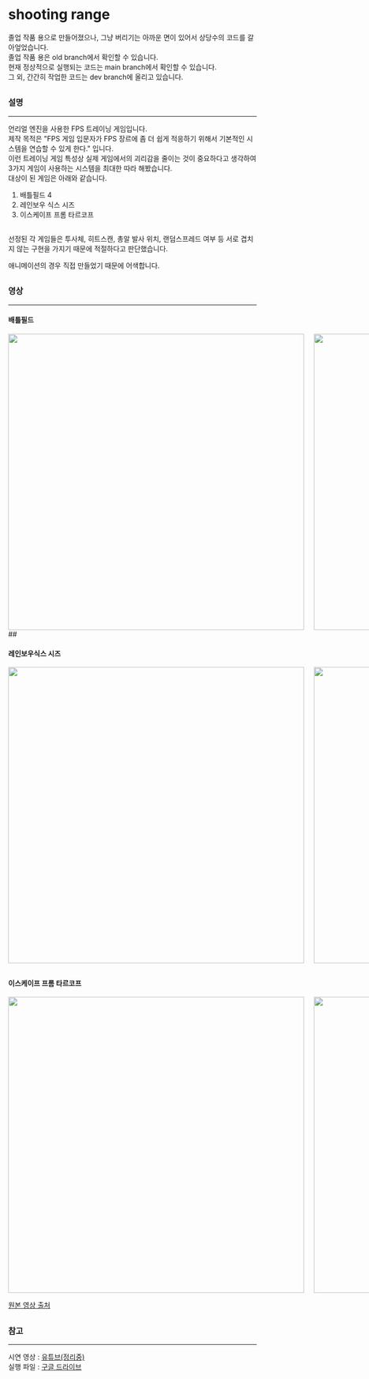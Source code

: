 # shooting range
 졸업 작품 용으로 만들어졌으나, 그냥 버리기는 아까운 면이 있어서 상당수의 코드를 갈아엎었습니다.      
졸업 작품 용은 old branch에서 확인할 수 있습니다.      
현재 정상적으로 실행되는 코드는 main branch에서 확인할 수 있습니다.     
그 외, 간간히 작업한 코드는 dev branch에 올리고 있습니다.                  
         
##    
     
 ### 설명     
 ---
 언리얼 엔진을 사용한 FPS 트레이닝 게임입니다.    
제작 목적은 "FPS 게임 입문자가 FPS 장르에 좀 더 쉽게 적응하기 위해서 기본적인 시스템을 연습할 수 있게 한다." 입니다.       
이런 트레이닝 게임 특성상 실제 게임에서의 괴리감을 줄이는 것이 중요하다고 생각하여      
3가지 게임이 사용하는 시스템을 최대한 따라 해봤습니다.        
대상이 된 게임은 아래와 같습니다.    
  1. 배틀필드 4     
  2. 레인보우 식스 시즈     
  3. 이스케이프 프롬 타르코프     
## 
선정된 각 게임들은 투사체, 히트스캔, 총알 발사 위치, 랜덤스프레드 여부 등 서로 겹치지 않는 구현을 가지기 때문에 적절하다고 판단했습니다.   

애니메이션의 경우 직접 만들었기 때문에 어색합니다.
##    
      
### 영상
---
#### 배틀필드

<div style="display:flex"> <!--배틀필드 -->
    <!-- 원본 -->
    <div style="flex:1;padding-right:10px;">
      <img src="https://lh3.googleusercontent.com/fife/AAbDypDmLzi_a1TvWshqUtXOSvw8ZOXlKxRy4yoIr_zJxklyO6Kug1I2Uhir4VKzQnED_om3B7z_d0WLUoEM3Haw3q7GDPH9CtnUVOA3IT1RVS2ubPUS0N9GjAPStSY5cTfaww3R8aworwNimRm-wzvHtnA6D3IwH8Lwz-SnrpYbj2CyJ2QWC-JVotbTLhS-lHA9FmBBM63pUbpWRvNYFwLeK4ymxwcfPET5LIpT962F4Aq0YONs7Ybetakw8lMPHwALZQDFkoGjBoPcwzVSIS29At-oPDFp0ro0WOhw-EecPCWOyF6q6tNXqMSzkXnBB3dUCa3p-vwYylyu61gFOhfqOAYQ6k_H7xdTzYiCLrM0LywVEmO1TGQLQibbVifCuQjtJSpB6Sjk1fvD5fbWpTTMt2ApmM_rqud48LYJFWNnln_-jkIHELJ8NznSrPg7erg5_-FbRbAPvnjcyUR5DPis02lvB-sb4utzLY0_14Nm2b1gaF9yYeGPrIfOew7rcIDHieGFu1I_aEN4bGhWjSDA3FPrcDjHT-ugq5r73ZmQA9OILy8xA5qPlMkcM4wfGUpZfGjuJzQDuXq2h_W6i8Qdx9naz16zYm1FrctgscfVqwN8hJHaiArBKAtnm0AAJewn41VlKQhi49B89VqG0kAXcE1KrNnGxgQue5IB0smdMUkHQya1iOWgbcr4hDFs9l3PD4hgj2I-HladjjE7XwHEfpFadJvu0xJqIjGE461zJLnA-qs6AJDNTE_u1AyOFjLluvUZMd9LoIweij72oR02MY5-UoFt4GfXudk5ghNAoCAmDPWIAKdus4aCJ4Ewrf88Z9ODCYhoEGxXASc0_MLMbSe7dGjdIk-8pOEJ4LEHymreVXFtzQ3GxwbRRsLMMSCTVITRLltFD8F3gadt7I0uH5vzPcyzyEv48BZCXeaMUbuv-j4wWAl2SEWgsc0ufKVCRA6eLWx0jZfdJLPzb1wFf5CbVmwxMG1ENoDIkzI6jAhrPtIAM3Pnb5PgDB3vbDDRbxPJrjAPVxApGlwAMQXwhHfPNVf8FtbsJVhbaJL4rZaAl0T0Pafi4ZN4FzdhCHgEedOM6Suu7Bqn3GucpyKW88NgKQjFp7iA05tliVDcZ-2nKlyOqoknVZ1iu4fdoHgso-EKxk2cyX4qw7KXNCbxOw5cdSY0-U0FR03qr17eer3NltlqCDTsxCd4NAkGGjGdkKQgmtzfMqg0GGyutiMvpHlx2n8WZpSBA7VxmAHxLxA_4Apm9-PwbJfc3yT0wibi8Zr1QWrTFLtC92QdH6Ib2DeDUsF1v7VAjAhI6m0e3M8UP-rLVHjItCI2P2G7LE5c4zmggQZiBDOUaQcdOLSpzNj2znrbCEOngCLTV3xGvyZd74ewfZeVljv16SEcH1WqTYjApZmc4Jv0dOkIMYYBnxvMmk-fTurIhrIXZXmDyt2zNU5aP6JKZVhBqUSI7RDIvkjKPNJ57ea7duIjEFZE5FGd-luLC_2NSMHok8_1PtvK1tjXOQ5tJVHtRXk=w518-h738" width="600"/>
    </div>
    <!-- 구현 -->
    <div style="flex:1;padding-left:10px;">
      <img src="https://lh3.googleusercontent.com/fife/AAbDypDbE9O7-l_i1UiUIhRb2DNXNGThV0wTFENf4f8QsMBhlPxsABXy-m0FEtQ20izoEFAtE3AemiKbPa90xCTMxhor71Tl_UqfSPyVEb0BqDZnI4irkjAlSaigt3Xpfs69BuU40sbudtI2Mh4Ve2EDJ_SKRYsGmghhPMidlyK-9ZwMQzdwGTo5g9-rB4LQThBW7Rw2Pu5xHq4CWAAZO7ld5n50gacKXe3iF-pDwUxMWRILUjvXXVIX12QqjTL_h36f6rmVaT0HnMUCr_aVUbbGRMM93uegNizQd9AHidvas1v6nIb5mgAc-2cJWpMoENNNeNwQEUfGZnfYswGISfo4T8p6Yot41qktHZDH9QAw2Zzv29F4D53KJjk8CoYh4C9Q2Aq197W_pe_0-WLTFwTX9dD7ErWNdVpB-7L_6LSB_ZkhePWuOr0PGvd66R9mzW7ZhrFrS2trDEUG3QDv9UQ2GNCaWvOhaw5thUwIaoE43gjV1ZXU7F9foZeiLyqXyCzxeOTxhyKXn4VKBWZAj5wl8Mk2ik7mboJnaDlczvHNfa0Y2BJ0QZLNnShRuFF9vl5WGz-wNi1t-r4Dbkj3UxEWspih2SaZaqe7V66EnOHBdBZIlCzRnhVuqMyxVID2CdWClyn7wh_5EOIAmXAh5T7ipd53b5uLlZ_sMrzbbIPdRXdL_sCKY0IqYTh9M-rHukyKXKDMBmyqRXOHjLtpMDKvouKXmtXUaGN6P8cpRZTtDN7y5JfeJddWH2ibNZBMBL0ZFlHK8GWpoRgGtclN516FzASBR3WoBOPb1sifZ1ik7YmZuREb2OnJ0GucQ4PFERydLE-rU0_DCZpORxd_CfxLhKZABXaxQvcW-e9z4kq3lgMM5FBRHhu6O7keBnDxLAnxxSTz8Ttq5uTg0TSl6GjdyqZq362XgrTcJZ4UX7zJf138_VV--E8up3APRlNUOO57hwk99BwtPji7tviE9iQTVH6CNVLwQP-ydcgP1DOYoAsE2zK0Zi_e4oBDL9udzKtwYoI8vHTf5UzGgmZ9p1-70xFYXFNERN-6qYqqhXm0kbaQiLCh4OV4oipXvHBM3i454UiAYw1uRwoypAKXsmFZ9FEPOedRExvD1y4X5dBEY0WMC_DGz7Wl-wNaKco0aBD27Z_Ec8zCAi9BSAEvsx61mezfm8C1c4zdfj43keT1f7wcaP1wkVpQXBuLXwQKUxGh6NrXEJ7s5fSrvPdoH1s4gsQfFp8UGehy8i0e67X24OeXEav8x1X4V5GdKLrssuPfK9cpEUSJmzAYKSk01f_2UxDgqKkGd5uP7gmYIrNiy7wNATa3OqoQwEA-ZOiOcOzi78hjQhK9FEyyLaVhIgZH4JNfZwAvlqnbrfQZYmBFxwATGuSQjLEdTpUiy8BEp_8sMP8cVKU4e52KXieUalrp8sGxR1HnvySQx4xY_SiJD1MfFXtVs5vAh_o7w-JdAHZJLHoegA2rIPqu5tl5mArRblDVvlgbF6HBWrEbwOk_BG0DqT34ZD8M1ojfDJE=w1255-h738" width="600"/>
    </div> 
</div>
##   

#### 레인보우식스 시즈
<div style="display:flex"> <!--레인보우 식스 시즈 -->
    <!-- 원본 -->
    <div style="flex:1;padding-right:10px;">
        <img src="https://lh3.googleusercontent.com/fife/AAbDypCwXdJobyx4GGTpCwh9jGYdJa-9y0DDTmSaq2LzekvY2BA03djvgX0x7ryiRW6c94j_Vs7SHvpiPRrWDt6OSgE5LqgqqZVlzKnDwF3wVIQc0sClvYjfms5L9qfAvFo2O2lL3gasuhxWCpphrztLI5OwncHSSWL5FLEqOARQ8jMdnr7UU5fQt-3lIjRlNBrR8KpmeS_sQvgwLA4yvzqm-Qii7oFJeYh_boABVekZrd_obv3kF-cWQVHZflYGHNyza6kT9KD1WOB5vY1sKE8B2R3KG0s7ECN8ItP9RBRCIjxZrwpm4HU-RH_SiG4hA_-s7pzhlnggV324uhP8JAVzuUI3uH8s4Pa1rArgawz0j_pDjKAzFGnnSUDH7nS-gkI21YDWk_YpjvI9Okhbm9DueRy5AkgqaJ7cn5qsikICY-s2StQ97i7KvvavS0oZVeuCp7Txt9Fb3F4hfSHAm6wGqo4K6AzF943NuKG3D5Fvx10kuumCWXbzH0QG7jay8Yd5suvRoVfS4supivB451pZOiQsU0AQ1Q0T9a1jog5XK51Gl_tyQoZ2I4j0hbBBGBuDP9Yf1-hVFtuJ12J6ACuCylZ2jJ3du6eBmNJt1ylF28nnSBuja8yUYAXaBxGGCWP5gdBGWLc_lPvygeV9rKDYBs3HvP5fU6sHVonpnpge5jHpBXN6vzcR5hHg3cbpLapyEoSRn3-j6LdytA_fT_HyyBVv9ZU00jvj_XZpF0BgGIE2g2My-jY11XQs52HNV33vt0WOsQogvXGWzxIFb8EHPZ1rAbu2yHNC0tOhB-h_estfOO9ATLD-qykhBgEgTg5JNVKwB_nO4FGxLXU13bMekSdsVU2rOpC_4lanR9k42JQQ47LMeQqyFtgRrXkZM7wntUws2lv97qNHW5PjJuoL20AX7maF_iyym_6GbifoXbqHr-xwvs3fhzLXr-lwEeXb9MgjBGwrKyl7fIlYcv4T5uD6L-a55gSX7XeGsZGVw-9tzXXI9zT8cBXRUWnVUmEdFHUat3eQ7E0oZxcg366uAZx5_6ZCbBj-4Q5qBcjclkm-MtM3VPtdux_bBwWgqtQ7vYwdVuc6SiJOLkzg8lJ6bzcgPW_3YT-KpKrT2mfoIXKz78ZfSWSxwD7Rmx3WLe1TDICcJyyaFDddR0oBsgl478qQq_J3hf2JrthbId6giHERK0ThjktV6WVsE7ZC0RJ9P-LWfnec-W6yiTtJx3PKFSnynUwaS_Rhs1inHNJeieyMceUUqw_0qe7O6V_OS8oXYuCyT3qUlLuIKK19sYdyzL-uJWMwz1vMl7Te1xUZsrIKiQb_cNOlvebP-90Hm2519ubLWEALKt5UpSoZe4j2KBDDoZZmDq7xpwdsnt5TRjJKBe4gCGF9Of6STR5n52VduT-4FDiWlSv5RO7qGsGJtSsIQcPhaurd3FlhC3vRLwHGAnMbybP_HjIhhKwBXm_u51kcqnORBsao8iMd7eIVh71RyD_KAZu1EL_-DaXyrYGLR0SRNni6GhfHNZ4=w1255-h738" width="600"/>
    </div>
    <!-- 구현 -->
    <div style="flex:1;padding-left:10px;">
        <img src="https://lh3.googleusercontent.com/fife/AAbDypBnT-F_5jS-t3b3USfj5gIEX_fVs6i7T1eV-wHrjLqKQjtD-NuEQbjHG-iEr3hKDFgZdbXsEAos0RY--JhYdl5fsVLs_gh2qPhgVquFzUF85KRYySMS6AKLKtMZz-hn5z2jypN7ACphey0S2yqrQP_5sqjd-waTGzxR7XNzWN5XQXrsivEoMVDe7L0CB-sd-HEK0hYdFUlm8zFjMC3wjpqXqVAqagyA53m41iwYH9hfh4RjKls5jYNMmnMOCJdgc1lFwRhpDSwnTiMXhItXKCLar3uR3gK3jG8C30bpU69GMomdFFtgv9w4rev8xy4h5nmy-8pK89Svj0HxZB5xK54qtxSQB8bRmwN8K1OMFB8QpWK1tS3gitdWPh_p8xTF7UI8w0_XxPn5CHcn8BR-dCf7q9FSgl8pA3iIyv8wW8j9XW-Mjc1lIvdtbRwFYO_TmQDgOWvf24sDXN4e6TjJ1wfM2wVG3UURHp1jyNxj6D-KexdqdwhQGANUmVobFZiC2HaSb4Y-i1ZbL6y4IOFW3r9fia_WrJr2i0KTAOvTaluJqkm2NMcyXB21bexqxcG6amJTEgjlikChsaDYRtNGOUC-RfgaAe2_bHJCyk6lYzdpXtB0gyEx8mo3ybdW1bJWjkvAR7ANt2EJ9X8iwRcUJ8mehJnWgyIBMZwnUDl_0IBne32lIXyxO-yaT_ytCJDJgJ30m3-UYr8xJxt6ld1IjkMpeqQZbaaTdgv7o2mCVqeaNgmt9OvzhK4PniW2P1Po0Mj5rKTF8ApUhWIDHJhwfh7tS6JTUyqXy7oUQ7z0lbytPqXXxgsmWwpYQu-_CNHvEPBDUQ39Miwr8bkYnhyp5LnwLdQiYcnqfho9AbsyU8KslfNvTAvUBeJv2tsjLrFuFV76rf1burpYKSG5l9n1-894O8TLIWRv2a3M97fdjhT1HFxBCjq39ZUEPyNPosNxn137-KxjPqTFtJT0SX6IY-VMGUjr--sSTJyRmB_b4jRHp2UN39-ZslpQxeDHX6QecGJ7OKjQ2KTXVrLgzhn8764cc8ksywAAjUlt63yJp2B-r3czDDMUSGUz91NPFQe7mlmQCBFoqanZnn1GHsQRyNIWOiYElnNH_cOyeor681BiTopVgEteqhwv0QA0UThNbi0CIhTJLJwiPHgL9nTgqJOwbo1IWSKTPRusM30XOwXGKZ0AeC7_JEXGGrCrxgfm9JF9IHj8thvczGGQW3Mcx5h47FwNCirE3dqSwidhpyA13D25Qk0TX2Yj7r0imdzxYzziKvEEeuwdx1jTdTa9QKoFL_EQ1mv4s8KUyCCTyrZvB3sZUmseN8YheEr8xBR-572VQTkxEtO59cNX4tksS0gRqsxCszEffDXEvae3elv6g-iYSaK4oXUiF2pmvW44Ez2HHjbXAZHyDYYxSFEieCR_8ByuNadGDA6FfFxwZIWujG9AkjEW34nEhS5-vFM9yBh-7RaoisjG_WpTBGg2xKrjBLg9p18JzpS8ojCKxi24I4nPZd1m2K7OK7E=w1255-h738" width="600"/>
    </div> 
</div>

## 

#### 이스케이프 프롬 타르코프
<div style="display:flex"> <!-- 타르코프 -->
    <!-- 원본 -->
    <div style="flex:1;padding-right:10px;">
        <img src="https://lh3.googleusercontent.com/fife/AAbDypCYhh8TraJwwVMFTG7kXI8bmuF8Hm6waf6kXz4opzyBD2Xybi5gjbvW2NRKJp2MOYZ-dGdawQZ-JvdN3ZMWaFIhKUlwmEcosUV7hzFgoAe2Lf8OO0I9vwI6sUaeOwaZRU5fB5cPlWS4jW7vZWBaZWdLHK7btepzi4BDJo1FB3Nciaji8gdEcLBJ6KscT3k8MbrrQbNo9pkz18rkFt-7s1GPEVrHgrB7acJqfbqEqefzsMK58A9Dg40jM_Yn3QW1vhlnlFo3tEB_2lf86n9YryylSYBEkKREozhmrkV0P7Hc9qyxCY6mul9BPuunaYl3-NVLrXBvSYfsgpAAub9G5JPaihf2tJQLCyX7k6PSknwBfm43pMualXpn95jLtdLL-fIy04OYZLquttQqpvfGkBjmi_Te645TVixFoTXwVWNyGoOZjDVrOjxdIh5HblJiLYTy7GlyKFFb-VU3FqxB5ORN3jRd_v0Vv7OH2CgiGtX2pt7AxZK8OHmoi-_M-5G7BkRj2w6G7FJBHbR2pDDN04CwguKr_Yh59eB1JHWfoicVOqazT0xVAh3uohQy45zwz2BRK55E5tAKH1JhETWwScHJDqftV9FoEmWe8DjUcnfrxCPR4cFaromOKZZpD1o1XjY5o3XN_wZTZFLug4NyynLsYcnIaEfArn9auE-aJPrPcBe_3pI4fquWpyIOEI4P4MHj_L5dc6ctFgQbqZWeoSRhkR_1_PWo-aXEyXWDnLT0nJKvutjxYmUpFn40qfmln-yIfMnC2pibw80eEseyAahflYIXnwOEmsOvArik7ePwSJoJQchCmZD_Z3v-cZVs40rqG1Y7WvmbHRylAziU5_r7DzPqlWhcO9LMMUfWldIOuYXM62pbsm0lmy7SEMZT37ZFoh6zjEemLPScaCvD21ciwCaPE6YZP0afsye_uRliufSJa85sYbzp5MrLczgA2cqu_OuaO8YFIph_kuVAGFj8vSBHm4mPxz1E3lDUoTYD41JJQKwE_srxyzgR3Db0LUYtus7YYt6_WgI5GnKLPXV24x1kmjWWU8MlK-R0x-DWmZNTihC4I3Mjm27B9Y_NbAlB0Es8RoddzurhkC7YIXA4Nj7F-FUOKV2qRr0NoJ-1dVxk2AJZO7wzCa9ClK2Q48SfveTbvgRdiP5BbNkgRHPZRgdP_NqipI9PPGzaLL2d4Rf8uxp34T4EhMldfAq_PPVmnOnb-80-DgbSdwqa2JpSoeo62znwDwy_NrMBr8YX88Xe__goPex6n82W-RQpjz6eHSsjjXvQUB3iZjipTCW1HH2Gjgh5BgjKKuOzTTVAksr1s-AcYnhfTtwfTxKJGjx-4l-IVPQXF7RsCDcl9FsA8uul1LSWGMSdWNDMpTxgAqo3cEhR3rc5l9qLy1IzLGblC2yiAU-rtypAJBLEO9zLpPlH3yxabnRBDuIoFzfTJLLNWeRCns2wVyFQezhuvNdfguX5_KfaMqZPFr-mbiMikr4pG3c8_sqdzsZtnjvE6YXSCOOBQ6AxacM=w518-h738" width="600"/>
    </div>
    <!-- 구현 -->
    <div style="flex:1;padding-left:10px;">
        <img src="https://lh3.googleusercontent.com/fife/AAbDypA0V_nsvM0M-Bw3nhsitdaqJJURvGORVgw6_R7G1FFAbjAslGxU4f709HJ3S-gkSkQOD7uCOK1Y70LhhrS6M_z_E37aqbsJiZk6MFrSnFeH8MIzxATo9-fybnol84Sqa6btGbR7i0T1-FSHs7pV0lYM3v5eYpsnmGHgvp4fuBZAdomx9Dnz3Zn9loOYHGJgxlI_o-zYVWfDu7LbKmt_-I10oo3U5fk28KK9RejPqMyZzRrWp5psrETaDwlyohhXT24ukwCPUn1LrdQgOdZKSWwQojt4w3XB3k1hqovILC0vQjBl6kwdbiAsGL4v8JTjh5BbcJ9Xhxa20ZnFGOkAauXkVryDbAUxOI_6iL1Szs1sN75VU8YFcSiV5_A57cXYX-ad_Kit98ADE2NAmTSm_FuU2pVK9udgd6f7X0dGeswnbcvqgEz1JujpGvVD2IKp1-hq5w452-QfiHqOCAEZzJv6b6M7lm0hALuh_YsnCRB28PCEuhMa-aAa4bvqeki1XB8eutrTkj_C1jxvB88QEImTpWIblgy-2tmVQeu8PQ0PS58Z_6s74ft_7yAuNMqdgrHcuEGrB_9l-KJs1WcZ9QuIygJv-EUPIO2GUIsNr6u_tgTY5ioZVWrQtrh6Qlp-nP3Nm855AxQ8HWOXhfIg0v53mhgaRROKWL9A5r3-Hhbup7o6f_AicicXxS17nLqifmByr2Bd4n7DBrqlGsoDTM8AW9lhRtNmoyqvsl52mU4SMkLmJuHMTXAAqGkJ9Z8WgytqrQII5aJlOYdy9Th_XZOu-QJReetdiKYPCCA5wY-9TpzscLOwwDoIJH_kmEVwXa1kBLKBk2Jv_KzRTKvsYGILSbpme3ogmF6oh2W7vUNlrmDwZE_xhXsrjKmknZc6JQFZHIQKg1fGZpt6NNHFR7u_GK5Gw6LKmlpJerAf68AklFWJj5fPrDXDjWUJp_5QPfJFzWKrwzsZVd6jlLZ2vDCgXdVT8Tz8HMxTMOZp0Z8XLFhk9LH9RFnB40SK0ll0fw6GK5l0GVJ0uydSKNhvP0PZbs3goRPslrE8HwSR0XIPdXombEmYroL3iqE2Qey6wOT52VvExDIGQIm5N1eYTLS9vS5XMWtDtfF23WQQaDGlr-X1s8jyb3mI6hSIwmdZtqkvCFCcGsUERXujw8H4z6gU3vnXvD54x1p-j-zurt0omeSW_kkw5AZfO6qnHhdOSYDvaQ7LzfokKRY5s5GK8f5Qvrvu1Rn-oeeBbORXovdzIvEh4O9EuI1sD5IxWYSM948cv-plg22bWXoGtqlBkLNTy4SSKA57NZdctMu8oOErJQTKrqOKGY3vy9wtmD4rRk586oSOt8QRvobOvcIJmFPASAV-vBZZDJZxM7d17KQVLrA5lLfegxNCrH6wakWdHlZcg8_7_eFIpbjlyRQIsgBX4QaKrmDg_RHoDFs466AnAjhxvWE3s4pOzEp_DKZeZbIxIn3pikFyKuAVE8AaLt-hrxUHc7dV7QLThLCmvsJdDIiO5rnZqAEiRrc=w1255-h738" width="600"/>
    </div> 
    
</div>

[원본 영상 출처](http://youtube.com/watch?t=227&v=IBG44eHL2xg&feature=youtu.be&ab_channel=SirHansVaderEN)    

##     
##        
  ### 참고
  ---
시연 영상 : [유튜브(정리중)]()       
실행 파일 : [구글 드라이브](https://drive.google.com/file/d/12ix8i4Nq4FSzWUAIyZiHRLR5q88buyeV/view?usp=sharing)      
